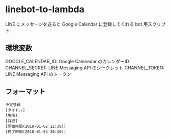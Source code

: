 # linebot-to-lambda

LINE にメッセージを送ると Google Calendar に登録してくれる bot 用スクリプト

## 環境変数

GOOGLE_CALENDAR_ID: Google Calenedar のカレンダーID
CHANNEL_SECRET: LINE Messaging API のシークレット
CHANNEL_TOKEN: LINE Messaging API のトークン
## フォーマット

```
予定登録
[タイトル]
[場所]
[詳細]
[開始時間(2018-01-02 12:30)]
[終了時間(2018-01-03 20:30)]
```
